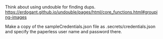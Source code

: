 Think about using undouble for finding dups. 
https://erdogant.github.io/undouble/pages/html/core_functions.html#grouping-images

Make a copy of the sampleCredentials.json file as .secrets/credentials.json and specify the paperless user name and password there.